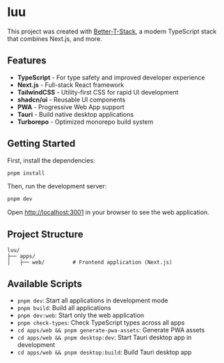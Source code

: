 # luu

This project was created with [Better-T-Stack](https://github.com/AmanVarshney01/create-better-t-stack), a modern TypeScript stack that combines Next.js, and more.

## Features

- **TypeScript** - For type safety and improved developer experience
- **Next.js** - Full-stack React framework
- **TailwindCSS** - Utility-first CSS for rapid UI development
- **shadcn/ui** - Reusable UI components
- **PWA** - Progressive Web App support
- **Tauri** - Build native desktop applications
- **Turborepo** - Optimized monorepo build system

## Getting Started

First, install the dependencies:

```bash
pnpm install
```


Then, run the development server:

```bash
pnpm dev
```

Open [http://localhost:3001](http://localhost:3001) in your browser to see the web application.



## Project Structure

```
luu/
├── apps/
│   ├── web/         # Frontend application (Next.js)
```

## Available Scripts

- `pnpm dev`: Start all applications in development mode
- `pnpm build`: Build all applications
- `pnpm dev:web`: Start only the web application
- `pnpm check-types`: Check TypeScript types across all apps
- `cd apps/web && pnpm generate-pwa-assets`: Generate PWA assets
- `cd apps/web && pnpm desktop:dev`: Start Tauri desktop app in development
- `cd apps/web && pnpm desktop:build`: Build Tauri desktop app

